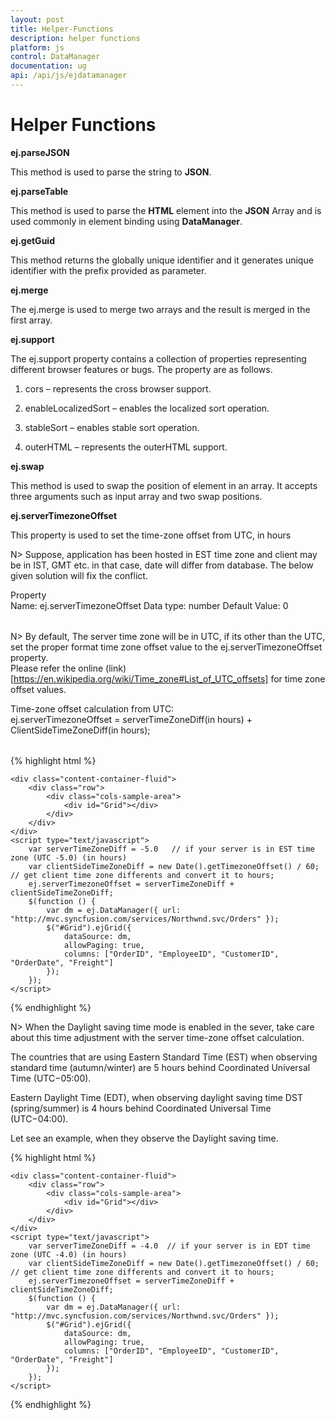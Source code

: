 ```yaml
---
layout: post
title: Helper-Functions
description: helper functions
platform: js
control: DataManager
documentation: ug
api: /api/js/ejdatamanager
---
```


# Helper Functions

**ej.parseJSON**

This method is used to parse the string to **JSON**. 

**ej.parseTable**

This method is used to parse the **HTML** element into the **JSON** Array and is used commonly in element binding using **DataManager**.

**ej.getGuid**

This method returns the globally unique identifier and it generates unique identifier with the prefix provided as parameter.

**ej.merge**

The ej.merge is used to merge two arrays and the result is merged in the first array. 

**ej.support**

The ej.support property contains a collection of properties representing different browser features or bugs. The property are as follows.

1. cors – represents the cross browser support.

2. enableLocalizedSort – enables the localized sort operation.

3. stableSort – enables stable sort operation.

4. outerHTML – represents the outerHTML support.

**ej.swap**

This method is used to swap the position of element in an array. It accepts three arguments such as input array and two swap positions.

**ej.serverTimezoneOffset**

This property is used to set the time-zone offset from UTC, in hours

N> Suppose, application has been hosted in EST time zone and client may be in IST, GMT etc. in that case, date will differ from database. The below given solution will fix the conflict. 

<table>
    <tr> 
        Property <br>
        Name: ej.serverTimezoneOffset 
        Data type: number
        Default Value: 0 
    </tr>
</table>

N> By default, The server time zone will be in UTC, if its other than the UTC, set the proper format time zone offset value to the ej.serverTimezoneOffset property. <BR>
Please refer the online (link)[https://en.wikipedia.org/wiki/Time_zone#List_of_UTC_offsets] for time zone offset values.

<table>
    <tr>
        Time-zone offset calculation from UTC: <br>
        ej.serverTimezoneOffset = serverTimeZoneDiff(in hours) + ClientSideTimeZoneDiff(in hours); 
    </tr>
</table>

{% highlight html %}

    <div class="content-container-fluid">
        <div class="row">
            <div class="cols-sample-area">
                <div id="Grid"></div>
            </div>
        </div>
    </div>
    <script type="text/javascript">
        var serverTimeZoneDiff = -5.0   // if your server is in EST time zone (UTC -5.0) (in hours)
        var clientSideTimeZoneDiff = new Date().getTimezoneOffset() / 60; // get client time zone differents and convert it to hours;
        ej.serverTimezoneOffset = serverTimeZoneDiff + clientSideTimeZoneDiff;
        $(function () {
            var dm = ej.DataManager({ url: "http://mvc.syncfusion.com/services/Northwnd.svc/Orders" });
            $("#Grid").ejGrid({
                dataSource: dm,
                allowPaging: true,
                columns: ["OrderID", "EmployeeID", "CustomerID", "OrderDate", "Freight"]
            });
        });
    </script>

{% endhighlight %}

N> When the Daylight saving time mode is enabled in the sever, take care about this time adjustment with the server time-zone offset calculation.

The countries that are using Eastern Standard Time (EST) when observing standard time (autumn/winter) are 5 hours behind Coordinated Universal Time (UTC−05:00).

Eastern Daylight Time (EDT), when observing daylight saving time DST (spring/summer) is 4 hours behind Coordinated Universal Time (UTC−04:00).

Let see an example, when they observe the Daylight saving time.

{% highlight html %}

    <div class="content-container-fluid">
        <div class="row">
            <div class="cols-sample-area">
                <div id="Grid"></div>
            </div>
        </div>
    </div>
    <script type="text/javascript">
        var serverTimeZoneDiff = -4.0  // if your server is in EDT time zone (UTC -4.0) (in hours)
        var clientSideTimeZoneDiff = new Date().getTimezoneOffset() / 60; // get client time zone differents and convert it to hours;
        ej.serverTimezoneOffset = serverTimeZoneDiff + clientSideTimeZoneDiff;
        $(function () {
            var dm = ej.DataManager({ url: "http://mvc.syncfusion.com/services/Northwnd.svc/Orders" });
            $("#Grid").ejGrid({
                dataSource: dm,
                allowPaging: true,
                columns: ["OrderID", "EmployeeID", "CustomerID", "OrderDate", "Freight"]
            });
        });
    </script>

{% endhighlight %}